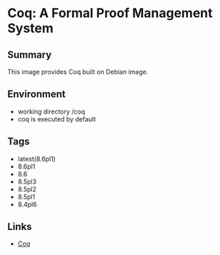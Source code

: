 
# Coq: A Formal Proof Management System


## Summary

This image provides Coq built on Debian image.


## Environment

- working directory /coq
- coq is executed by default


## Tags

- latest(8.6pl1)
- 8.6pl1
- 8.6
- 8.5pl3
- 8.5pl2
- 8.5pl1
- 8.4pl6


## Links

- [Coq](https://coq.inria.fr/ "Coq")

